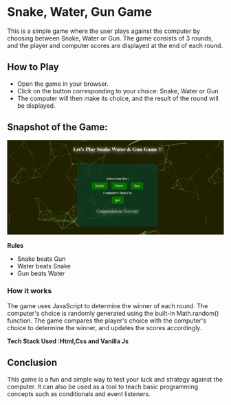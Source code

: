 # **Snake, Water, Gun Game**
This is a simple game where the user plays against the computer by choosing between Snake, Water or Gun. The game consists of 3 rounds, and the player and computer scores are displayed at the end of each round. <br>

## How to Play
- Open the game in your browser.
- Click on the button corresponding to your choice: Snake, Water or Gun
- The computer will then make its choice, and the result of the round will be displayed. 

## Snapshot of the Game:
![ output image](images/output.PNG)

**Rules**
* Snake beats Gun
* Water beats Snake
* Gun beats Water

### How it works
The game uses JavaScript to determine the winner of each round. The computer's choice is randomly generated using the built-in Math.random() function. The game compares the player's choice with the computer's choice to determine the winner, and updates the scores accordingly.

**Tech Stack Used :Html,Css and Vanilla Js**


## Conclusion
This game is a fun and simple way to test your luck and strategy against the computer. It can also be used as a tool to teach basic programming concepts such as conditionals and event listeners.



